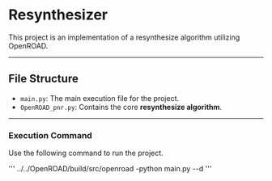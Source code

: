 # Resynthesizer 

This project is an implementation of a resynthesize algorithm utilizing OpenROAD.

---

## File Structure

* `main.py`: The main execution file for the project.
* `OpenROAD_pnr.py`: Contains the core **resynthesize algorithm**.

---

### Execution Command

Use the following command to run the project.

'''
../../OpenROAD/build/src/openroad -python main.py --d <The name of the benchmark>
'''

